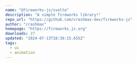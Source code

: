 ```yaml
---
name: "@fireworks-js/svelte"
description: "A simple fireworks library!"
repo_url: "https://github.com/crashmax-dev/fireworks-js"
author: "crashmax"
homepage: "https://fireworks.js.org"
downloads: 27
updated: "2024-07-13T18:36:15.655Z"
tags: 
  - ui
  - animation
---
```

